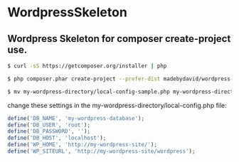 # WordpressSkeleton

## Wordpress Skeleton for composer create-project use.


```bash
$ curl -sS https://getcomposer.org/installer | php
```

```bash
$ php composer.phar create-project --prefer-dist madebydavid/wordpress-skeleton my-wordpress-directory
```

```bash
$ mv my-wordpress-directory/local-config-sample.php my-wordpress-directory/local-config.php
```

change these settings in the my-wordpress-directory/local-config.php file:

```php
define('DB_NAME', 'my-wordpress-database');
define('DB_USER', 'root');
define('DB_PASSWORD', '');
define('DB_HOST', 'localhost'); 
define('WP_HOME', 'http://my-wordpress-site/');
define('WP_SITEURL', 'http://my-wordpress-site/wordpress');
```
